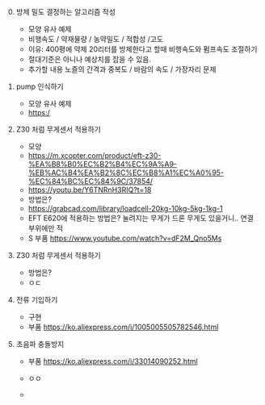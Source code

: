 

0. 방제 밀도 결정하는 알고리즘 작성
   - 모양 유사 예제
   - 비행속도 / 약재물량 / 농약밀도 / 적합성 /고도
   - 이유: 400평에 약제 20리터를 방제한다고 할때 비행속도와 펌프속도 조절하기
   - 절대기준은 아니나 예상치를 잡을 수 있음.
   - 추가할 내용 노즐의 간격과 중복도 / 바람의 속도 / 가장자리 문제 



0. pump 인식하기
   - 모양 유사 예제
   - [https:/](https://github.com/ArduPilot/ardupilot/blob/master/libraries/AP_Scripting/examples/analog_input_and_GPIO.lua)



1. Z30 처럼 무게센서 적용하기
   - 모양
   - https://m.xcopter.com/product/eft-z30-%EA%B8%B0%EC%B2%B4%EC%9A%A9-%EB%AC%B4%EA%B2%8C%EC%B8%A1%EC%A0%95-%EC%84%BC%EC%84%9C/37854/
   - https://youtu.be/Y6TNRnH3RIQ?t=18
   - 방법은?
   - https://grabcad.com/library/loadcell-20kg-10kg-5kg-1kg-1
   - EFT E620에 적용하는 방법은? 눌려지는 무게가 드론 무게도 있을거니.. 연결부위에만 적
   - S 부품 https://www.youtube.com/watch?v=dF2M_Qno5Ms
     
   
1. Z30 처럼 무게센서 적용하기
   - 방법은?
   - ㅇㄷ
  
3. 전류 기입하기
   - 구현
   - 부품 https://ko.aliexpress.com/i/1005005505782546.html
  

4. 초음파 충돌방지
   - 부품 https://ko.aliexpress.com/i/33014090252.html
   - ㅇㅇ
  
   - 
